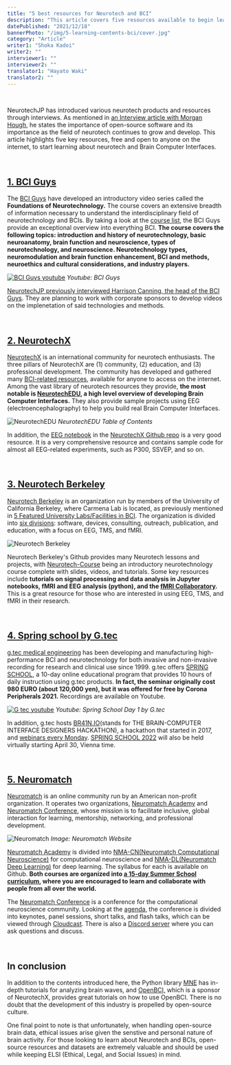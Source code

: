 ```yaml
---
title: "5 best resources for Neurotech and BCI"
description: "This article covers five resources available to begin learning about the world of Neurotech and BCIs."
datePublished: "2021/12/18"
bannerPhoto: "/img/5-learning-contents-bci/cover.jpg"
category: "Article"
writer1: "Shoka Kadoi"
writer2: ""
interviewer1: ""
interviewer2: ""
translator1: "Hayato Waki"
translator2: ""
---
```


&nbsp;

NeurotechJP has introduced various neurotech products and resources through interviews. As mentioned in [an Interview article with Morgan Hough](https://www.neurotechjp.com/blog/morgan-neurotechsf/), he states the importance of open-source software and its importance as the field of neurotech continues to grow and develop. This article highlights five key resources, free and open to anyone on the internet, to start learning about neurotech and Brain Computer Interfaces.

&nbsp;

## [1. BCI Guys](https://www.bciguys.com/home)

The [BCI Guys](https://www.bciguys.com/home) have developed an introductory video series called the **Foundations of Neurotechnology.** The course covers an extensive breadth of information necessary to understand the interdisciplinary field of neurotechnology and BCIs. By taking a look at the [course list](https://www.bciguys.com/course), the BCI Guys provide an exceptional overview into everything BCI. **The course covers the following topics: introduction and history of neurotechnology, basic neuroanatomy, brain function and neuroscience, types of neurotechnology, and neuroscience. Neurotechnology types, neuromodulation and brain function enhancement, BCI and methods, neuroethics and cultural considerations, and industry players.**

[![BCI Guys youtube](https://neurotechjp.com/img/5-learning-contents-bci/bci-guys.jpg)](https://youtu.be/_V0-UzR0wuo)
_Youtube: BCI Guys_

[NeurotechJP previously interviewed Harrison Canning, the head of the BCI Guys](https://www.neurotechjp.com/blog/harrison-canning-rit/). They are planning to work with corporate sponsors to develop videos on the implenetation of said technologies and methods.

&nbsp;

## [2. NeurotechX](https://neurotechx.com/)

[NeurotechX](https://neurotechx.com/) is an international community for neurotech enthusiasts. The three pillars of NeurotechX are (1) community, (2) education, and (3) professional development. The community has developed and gathered many [BCI-related resources](https://github.com/NeuroTechX/awesome-bci), available for anyone to access on the internet. Among the vast library of neurotech resources they provide, **the most notable is [NeurotechEDU](http://learn.neurotechedu.com/lessons/), a high level overview of developing Brain Computer Interfaces.** They also provide sample projects using EEG (electroencephalography) to help you build real Brain Computer Interfaces.

![NeurotechEDU](https://neurotechjp.com/img/5-learning-contents-bci/neurotechx.jpg)
_NeurotechEDU Table of Contents_

In addition, the [EEG notebook](https://github.com/NeuroTechX/eeg-notebooks) in the [NeurotechX Github repo](https://github.com/NeuroTechX) is a very good resource. It is a very comprehensive resource and contains sample code for almost all EEG-related experiments, such as P300, SSVEP, and so on.

&nbsp;

## [3. Neurotech Berkeley](https://neurotech.berkeley.edu/)

[Neurotech Berkeley](https://neurotech.berkeley.edu/) is an organization run by members of the University of California Berkeley, where Carmena Lab is located, as previously mentioned in [5 Featured University Labs/Facilities in BCI](https://www.neurotechjp.com/blog/5-bci-labs-facilities/).
The organization is divided into [six divisions](https://neurotech.berkeley.edu/divisions.html#): software, devices, consulting, outreach, publication, and education, with a focus on EEG, TMS, and fMRI.

![Neurotech Berkeley](https://neurotechjp.com/img/5-learning-contents-bci/neurotech-berkeley.jpg)

Neurotech Berkeley's Github provides many Neurotech lessons and projects, with [Neurotech-Course](https://github.com/neurotech-berkeley/neurotech-course) being an introductory neurotechnology course complete with slides, videos, and tutorials. Some key resources include **tutorials on signal processing and data analysis in Jupyter notebooks, fMRI and EEG analysis (python), and the [fMRI Collaboratory](https://colab.research.google.com/drive/1).** This is a great resource for those who are interested in using EEG, TMS, and fMRI in their research.

&nbsp;

## [4. Spring school by G.tec](https://www.gtec.at/)

[g.tec medical engineering](https://www.gtec.at/) has been developing and manufacturing high-performance BCI and neurotechnology for both invasive and non-invasive recording for research and clinical use since 1999. g.tec offers [SPRING SCHOOL](https://www.gtec.at/spring-school-2022/), a 10-day online educational program that provides 10 hours of daily instruction using g.tec products. **In fact, the seminar originally cost 980 EURO (about 120,000 yen), but it was offered for free by Corona Peripherals 2021.** Recordings are available on Youtube.

[![G tec youtube](https://neurotechjp.com/img/5-learning-contents-bci/g-tec.jpg)](https://youtu.be/KbMlfMAPIak)
_Youtube: Spring School Day 1 by G.tec_

In addition, g.tec hosts [BR41N.IO](https://www.br41n.io/)(stands for THE BRAIN-COMPUTER INTERFACE DESIGNERS HACKATHON), a hackathon that started in 2017, and [webinars every Monday](https://www.gtec.at/product/webinars/). [SPRING SCHOOL 2022](https://www.gtec.at/spring-school-2022/) will also be held virtually starting April 30, Vienna time.

&nbsp;

## [5. Neuromatch](https://neuromatch.io/)

[Neuromatch](https://neuromatch.io/) is an online community run by an American non-profit organization. It operates two organizations, [Neuromatch Academy](http://academy.neuromatch.io/) and [Neuromatch Conference](http://academy.neuromatch.io/), whose mission is to facilitate inclusive, global interaction for learning, mentorship, networking, and professional development.

![Neuromatch](https://neurotechjp.com/img/5-learning-contents-bci/neuromatch.jpg)
_Image: Neuromatch Website_

[Neuromatch Academy](https://academy.neuromatch.io/) is divided into [NMA-CN(Neuromatch Computational Neuroscience)](https://github.com/NeuromatchAcademy/course-content) for computational neuroscience and [NMA-DL(Neuromatch Deep Learning)](https://github.com/NeuromatchAcademy/course-content-dl) for deep learning. The syllabus for each is available on Github. **Both courses are organized into [a 15-day Summer School curriculum](https://academy.neuromatch.io/nma2020/course-materials), where you are encouraged to learn and collaborate with people from all over the world.**

The [Neuromatch Conference](http://conference.neuromatch.io/) is a conference for the computational neuroscience community. Looking at the [agenda](https://www.crowdcast.io/e/nmc4), the conference is divided into keynotes, panel sessions, short talks, and flash talks, which can be viewed through [Cloudcast](https://www.crowdcast.io/e/nmc4). There is also a [Discord server](https://conference.neuromatch.io/instructions/how-to-discord/) where you can ask questions and discuss.

&nbsp;

## In conclusion

In addition to the contents introduced here, the Python library [MNE](https://mne.tools/stable/index.html) has in-depth tutorials for analyzing brain waves, and [OpenBCI,](https://docs.openbci.com/) which is a sponsor of NeurotechX, provides great tutorials on how to use OpenBCI. There is no doubt that the development of this industry is propelled by open-source culture.

One final point to note is that unfortunately, when handling open-source brain data, ethical issues arise given the senstive and personal nature of brain activity. For those looking to learn about Neurotech and BCIs, open-source resources and datasets are extremely valuable and should be used while keeping ELSI (Ethical, Legal, and Social Issues) in mind.
